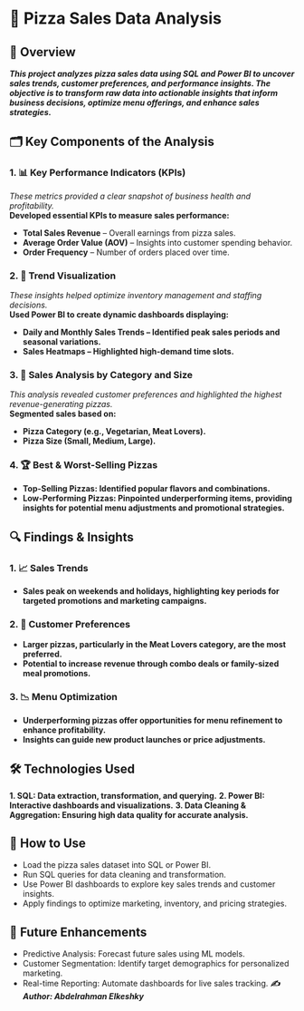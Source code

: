 # 🍕 Pizza Sales Data Analysis
## 📌 Overview
***This project analyzes pizza sales data using SQL and Power BI to uncover sales trends, customer preferences, and performance insights. The objective is to transform raw data into actionable insights that inform business decisions, optimize menu offerings, and enhance sales strategies.***

## 🗂️ Key Components of the Analysis
### 1. 📊 Key Performance Indicators (KPIs)
*These metrics provided a clear snapshot of business health and profitability.* <br>
**Developed essential KPIs to measure sales performance:**
- **Total Sales Revenue** – Overall earnings from pizza sales.
- **Average Order Value (AOV)** – Insights into customer spending behavior.
- **Order Frequency** – Number of orders placed over time.

### 2. 📅 Trend Visualization
*These insights helped optimize inventory management and staffing decisions.* <br>
**Used Power BI to create dynamic dashboards displaying:**
- **Daily and Monthly Sales Trends – Identified peak sales periods and seasonal variations.**
- **Sales Heatmaps – Highlighted high-demand time slots.** <br>
### 3. 🍕 Sales Analysis by Category and Size
*This analysis revealed customer preferences and highlighted the highest revenue-generating pizzas.* <br>
**Segmented sales based on:**
- **Pizza Category (e.g., Vegetarian, Meat Lovers).**
- **Pizza Size (Small, Medium, Large).**
### 4. 🏆 Best & Worst-Selling Pizzas
- **Top-Selling Pizzas: Identified popular flavors and combinations.**
- **Low-Performing Pizzas: Pinpointed underperforming items, providing insights for potential menu adjustments and promotional strategies.**
## 🔍 Findings & Insights
### 1. 📈 Sales Trends

- **Sales peak on weekends and holidays, highlighting key periods for targeted promotions and marketing campaigns.**
### 2. 🍕 Customer Preferences

- **Larger pizzas, particularly in the Meat Lovers category, are the most preferred.**
- **Potential to increase revenue through combo deals or family-sized meal promotions.**
### 3. 📉 Menu Optimization

- **Underperforming pizzas offer opportunities for menu refinement to enhance profitability.**
- **Insights can guide new product launches or price adjustments.**
## 🛠️ Technologies Used
**1. SQL: Data extraction, transformation, and querying.**
**2. Power BI: Interactive dashboards and visualizations.**
**3. Data Cleaning & Aggregation: Ensuring high data quality for accurate analysis.**
## 🎯 How to Use
- Load the pizza sales dataset into SQL or Power BI.
- Run SQL queries for data cleaning and transformation.
- Use Power BI dashboards to explore key sales trends and customer insights.
- Apply findings to optimize marketing, inventory, and pricing strategies.
## 🔮 Future Enhancements
- Predictive Analysis: Forecast future sales using ML models.
- Customer Segmentation: Identify target demographics for personalized marketing.
- Real-time Reporting: Automate dashboards for live sales tracking.
***✍️ Author: Abdelrahman Elkeshky***
